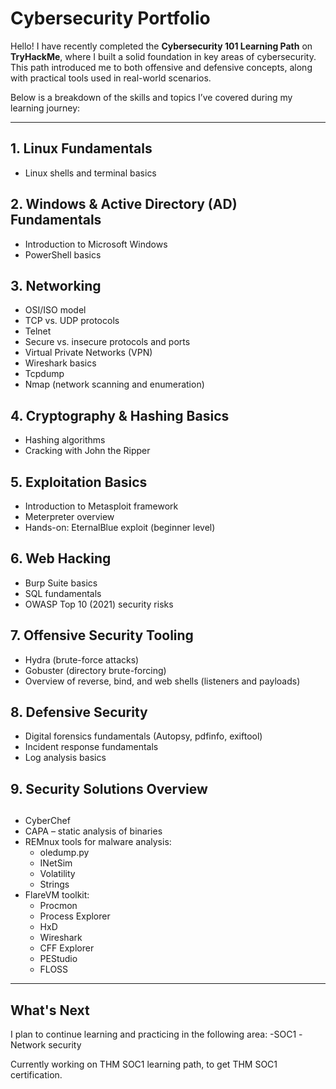 # Cybersecurity Portfolio

Hello! I have recently completed the **Cybersecurity 101 Learning Path** on **TryHackMe**, where I built a solid foundation in key areas of cybersecurity. This path introduced me to both offensive and defensive concepts, along with practical tools used in real-world scenarios.

Below is a breakdown of the skills and topics I’ve covered during my learning journey:

---

## 1. Linux Fundamentals
- Linux shells and terminal basics

## 2. Windows & Active Directory (AD) Fundamentals
- Introduction to Microsoft Windows
- PowerShell basics

## 3. Networking
- OSI/ISO model
- TCP vs. UDP protocols
- Telnet
- Secure vs. insecure protocols and ports
- Virtual Private Networks (VPN)
- Wireshark basics
- Tcpdump
- Nmap (network scanning and enumeration)

## 4. Cryptography & Hashing Basics
- Hashing algorithms
- Cracking with John the Ripper

## 5. Exploitation Basics
- Introduction to Metasploit framework
- Meterpreter overview
- Hands-on: EternalBlue exploit (beginner level)

## 6. Web Hacking
- Burp Suite basics
- SQL fundamentals
- OWASP Top 10 (2021) security risks

## 7. Offensive Security Tooling
- Hydra (brute-force attacks)
- Gobuster (directory brute-forcing)
- Overview of reverse, bind, and web shells (listeners and payloads)

## 8. Defensive Security
- Digital forensics fundamentals (Autopsy, pdfinfo, exiftool)
- Incident response fundamentals
- Log analysis basics

## 9. Security Solutions Overview

##
- CyberChef
- CAPA – static analysis of binaries
- REMnux tools for malware analysis:
  - oledump.py
  - INetSim
  - Volatility
  - Strings
- FlareVM toolkit:
  - Procmon
  - Process Explorer
  - HxD
  - Wireshark
  - CFF Explorer
  - PEStudio
  - FLOSS

---

## What's Next
I plan to continue learning and practicing in the following area:
-SOC1 
-Network security

Currently working on THM SOC1 learning path, to get THM SOC1 certification.
